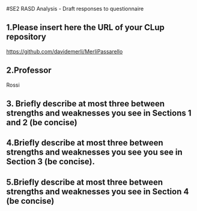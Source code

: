 #SE2 RASD Analysis - Draft responses to questionnaire

## 1.Please insert here the URL of your CLup repository
https://github.com/davidemerli/MerliPassarello

## 2.Professor
Rossi

## 3. Briefly describe at most three between strengths and weaknesses you see in Sections 1 and 2 (be concise)

## 4.Briefly describe at most three between strengths and weaknesses you see you see in Section 3 (be concise).

## 5.Briefly describe at most three between strengths and weaknesses you see in Section 4 (be concise)

